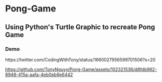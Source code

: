 # Pong-Game
<h2>Using Python's Turtle Graphic to recreate Pong Game </h2>

<h3>Demo </h3>
https://twitter.com/CodingWithTony/status/1660027956599701506?s=20





https://github.com/TonyNguyy/Pong-Game/assets/102321536/d8fdb962-8948-415a-aafa-4eb0eb6e6442

